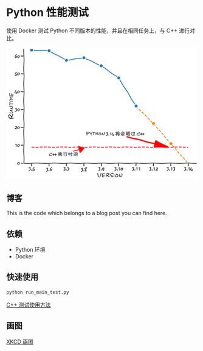 # Python 性能测试
使用 Docker 测试 Python 不同版本的性能，并且在相同任务上，与 C++ 进行对比。

![](assets/3_extrapolated.png)

## 博客
This is the code which belongs to a blog post you can find here.

## 依赖
- Python 环境
- Docker

## 快速使用
```bash
python run_main_test.py
```

[C++ 测试使用方法](https://github.com/CYang828/python-speedy/tree/master/k_mer_in_C)


## 画图
[XKCD 画图](https://github.com/CYang828/python-speedy/tree/master/notebookds)
